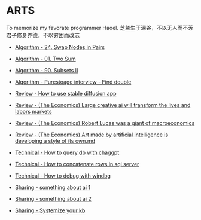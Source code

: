 # ARTS
To memorize my favorate programmer Haoel.
芝兰生于深谷，不以无人而不芳
君子修身养德，不以穷困而改志

- [Algorithm - 24. Swap Nodes in Pairs](./Algorithm/24_Swap_Nodes_in_Pairs.MD)
- [Algorithm - 01. Two Sum](./Algorithm/Algorithm01_Two_Sum.MD)
- [Algorithm - 90. Subsets II](./Algorithm/Algorithm90_Subsets_II.MD)
- [Algorithm - Purestoage interview - Find double](./Algorithm/Algorithm_Purestoage_interview_1.md)

- [Review - How to use stable diffusion app](./Review/stable_diffusion_app.md)
- [Review - (The Economics) Large creative ai will transform the lives and labors markets](./Review/the_econonics_ai.md)
- [Review - (The Economics) Robert Lucas was a giant of macroeconomics](./Review/the_econonics_lucas.md)
- [Review - (The Economics) Art made by artificial intelligence is developing a style of its own.md](./Review/the_econonics_art_made_by_artificial_intelligence_is_developing_a_style_of_its_own.md)

- [Technical - How to query db with chaggpt](./Technical/chatgpt+sqlquery.md)
- [Technical - How to concatenate rows in sql server](./Technical/string_agg.md)
- [Technical - How to debug with windbg](./Technical/How_to_debug_with_windbg.md)

- [Sharing - something about ai 1](./Sharing/something_about_ai.md)
- [Sharing - something about ai 2](./Sharing/something_about_career_and_ai.md)
- [Sharing - Systemize your kb](./Sharing/something_about_your_kb.md)
